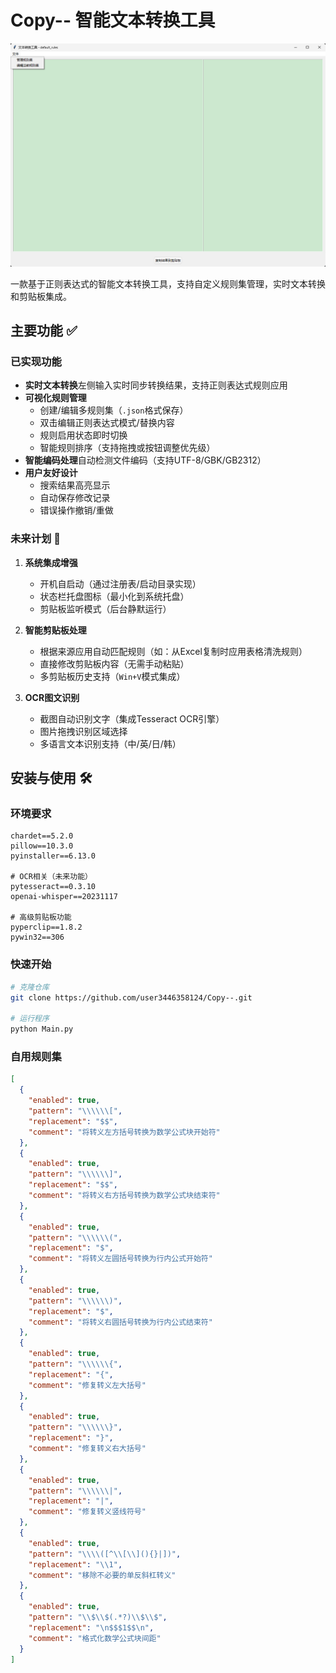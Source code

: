 # Copy-- 智能文本转换工具

![软件截图](https://github.com/user3446358124/Copy--/blob/main/screenshots/main_ui.png)

一款基于正则表达式的智能文本转换工具，支持自定义规则集管理，实时文本转换和剪贴板集成。

## 主要功能 ✅

### 已实现功能

- **实时文本转换**左侧输入实时同步转换结果，支持正则表达式规则应用
- **可视化规则管理**
  - 创建/编辑多规则集（`.json`格式保存）
  - 双击编辑正则表达式模式/替换内容
  - 规则启用状态即时切换
  - 智能规则排序（支持拖拽或按钮调整优先级）
- **智能编码处理**自动检测文件编码（支持UTF-8/GBK/GB2312）
- **用户友好设计**
  - 搜索结果高亮显示
  - 自动保存修改记录
  - 错误操作撤销/重做

### 未来计划 🚀

1. **系统集成增强**

   - 开机自启动（通过注册表/启动目录实现）
   - 状态栏托盘图标（最小化到系统托盘）
   - 剪贴板监听模式（后台静默运行）
2. **智能剪贴板处理**

   - 根据来源应用自动匹配规则（如：从Excel复制时应用表格清洗规则）
   - 直接修改剪贴板内容（无需手动粘贴）
   - 多剪贴板历史支持（`Win+V`模式集成）
3. **OCR图文识别**

   - 截图自动识别文字（集成Tesseract OCR引擎）
   - 图片拖拽识别区域选择
   - 多语言文本识别支持（中/英/日/韩）

## 安装与使用 🛠️

### 环境要求

```
chardet==5.2.0        
pillow==10.3.0        
pyinstaller==6.13.0   

# OCR相关（未来功能）
pytesseract==0.3.10   
openai-whisper==20231117  

# 高级剪贴板功能
pyperclip==1.8.2      
pywin32==306           
```

### 快速开始

```bash
# 克隆仓库
git clone https://github.com/user3446358124/Copy--.git

# 运行程序
python Main.py
```

### 自用规则集

```json
[
  {
    "enabled": true,
    "pattern": "\\\\\\[",
    "replacement": "$$",
    "comment": "将转义左方括号转换为数学公式块开始符"
  },
  {
    "enabled": true,
    "pattern": "\\\\\\]",
    "replacement": "$$",
    "comment": "将转义右方括号转换为数学公式块结束符"
  },
  {
    "enabled": true,
    "pattern": "\\\\\\(",
    "replacement": "$",
    "comment": "将转义左圆括号转换为行内公式开始符"
  },
  {
    "enabled": true,
    "pattern": "\\\\\\)",
    "replacement": "$",
    "comment": "将转义右圆括号转换为行内公式结束符"
  },
  {
    "enabled": true,
    "pattern": "\\\\\\{",
    "replacement": "{",
    "comment": "修复转义左大括号"
  },
  {
    "enabled": true,
    "pattern": "\\\\\\}",
    "replacement": "}",
    "comment": "修复转义右大括号"
  },
  {
    "enabled": true,
    "pattern": "\\\\\\|",
    "replacement": "|",
    "comment": "修复转义竖线符号"
  },
  {
    "enabled": true,
    "pattern": "\\\\([^\\[\\](){}|])",
    "replacement": "\\1",
    "comment": "移除不必要的单反斜杠转义"
  },
  {
    "enabled": true,
    "pattern": "\\$\\$(.*?)\\$\\$",
    "replacement": "\n$$$1$$\n",
    "comment": "格式化数学公式块间距"
  }
]
```

